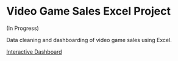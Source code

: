 # Video Game Sales Excel Project

(In Progress)

Data cleaning and dashboarding of video game sales using Excel.

[Interactive Dashboard](https://o365coloradoedu-my.sharepoint.com/personal/isje4596_colorado_edu/_layouts/15/Doc.aspx?sourcedoc={64d8b34b-7444-425e-802d-0090e660c8d8}&action=embedview&AllowTyping=True&ActiveCell='Dashboard'!B3&wdHideGridlines=True&wdHideHeaders=True&wdDownloadButton=True&wdInConfigurator=True&wdInConfigurator=True)

